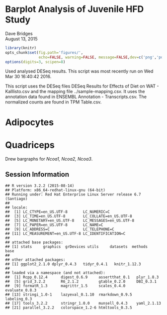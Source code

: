 # Barplot Analysis of Juvenile HFD Study
Dave Bridges  
August 13, 2015  



```r
library(knitr)
opts_chunk$set(fig.path='figures/',
               echo=FALSE, warning=FALSE, message=FALSE,dev=c('png','pdf'))
options(digits=3, scipen=8)
```

Used analysed DESeq results.  This script was most recently run on Wed Mar 30 16:40:42 2016.



This script uses the DESeq files DESeq Results for Effects of Diet on WAT - Kalllisto.csv and the mapping file ../sample-mapping.csv.  It uses the annotation data found in ENSEMBL Annotation - Transcripts.csv.  The normalized counts are found in TPM Table.csv.

# Adipocytes



# Quadriceps




Drew bargraphs for *Ncoa1, Ncoa2, Ncoa3*.



Session Information
---------------------


```
## R version 3.2.2 (2015-08-14)
## Platform: x86_64-redhat-linux-gnu (64-bit)
## Running under: Red Hat Enterprise Linux Server release 6.7 (Santiago)
## 
## locale:
##  [1] LC_CTYPE=en_US.UTF-8       LC_NUMERIC=C              
##  [3] LC_TIME=en_US.UTF-8        LC_COLLATE=en_US.UTF-8    
##  [5] LC_MONETARY=en_US.UTF-8    LC_MESSAGES=en_US.UTF-8   
##  [7] LC_PAPER=en_US.UTF-8       LC_NAME=C                 
##  [9] LC_ADDRESS=C               LC_TELEPHONE=C            
## [11] LC_MEASUREMENT=en_US.UTF-8 LC_IDENTIFICATION=C       
## 
## attached base packages:
## [1] stats     graphics  grDevices utils     datasets  methods   base     
## 
## other attached packages:
## [1] ggplot2_2.1.0 dplyr_0.4.3   tidyr_0.4.1   knitr_1.12.3 
## 
## loaded via a namespace (and not attached):
##  [1] Rcpp_0.12.4      digest_0.6.9     assertthat_0.1   plyr_1.8.3      
##  [5] grid_3.2.2       R6_2.1.2         gtable_0.2.0     DBI_0.3.1       
##  [9] formatR_1.3      magrittr_1.5     scales_0.4.0     evaluate_0.8.3  
## [13] stringi_1.0-1    lazyeval_0.1.10  rmarkdown_0.9.5  labeling_0.3    
## [17] tools_3.2.2      stringr_1.0.0    munsell_0.4.3    yaml_2.1.13     
## [21] parallel_3.2.2   colorspace_1.2-6 htmltools_0.3.5
```

